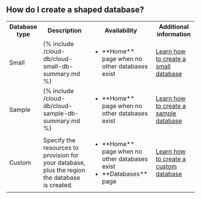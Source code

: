 ## How do I create a shaped database?

<table>
  <tr>
    <th>
      Database type
    </th>
    <th>
      Description
    </th>
    <th>
      Availability
    </th>
    <th>
      Additional information
    </th>
  <tr>
  <tr>
    <td>
      Small
    </td>
    <td>
      {% include /cloud-db/cloud-small-db-summary.md %}
    </td>
    <td>
      <ul>
        <li>**Home** page when no other databases exist</li>
      </ul>
    </td>
    <td>
      <a href="/docs/cloud/cloud-databases/cloud-db-create-small">Learn how to create a small database</a>
    </td>
  </tr>
  <tr>
    <td>
      Sample
    </td>
    <td>
      {% include /cloud-db/cloud-sample-db-summary.md %}
    </td>
    <td>
      <ul>
        <li>**Home** page when no other databases exist</li>
      </ul>
    </td>
    <td>
      <a href="/docs/cloud/cloud-databases/cloud-db-create-sample">Learn how to create a sample database</a>
    </td>
  </tr>
  <tr>
    <td>
      Custom
    </td>
    <td>
      Specify the resources to provision for your database, plus the region the database is created.
    </td>
    <td>
      <ul>
        <li>**Home** page when no other databases exist</li>
        <li>**Databases** page</li>
      </ul>
    </td>
    <td>
      <a href="/docs/cloud/cloud-databases/cloud-db-create-custom">Learn how to create a custom database</a>
    </td>
  <tr>
</table>
